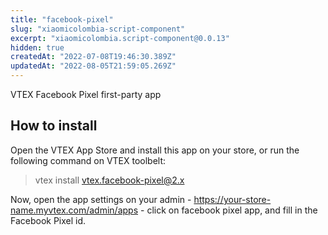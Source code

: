 ```yaml
---
title: "facebook-pixel"
slug: "xiaomicolombia-script-component"
excerpt: "xiaomicolombia.script-component@0.0.13"
hidden: true
createdAt: "2022-07-08T19:46:30.389Z"
updatedAt: "2022-08-05T21:59:05.269Z"
---
```

VTEX Facebook Pixel first-party app

## How to install

Open the VTEX App Store and install this app on your store, or run the following command on VTEX toolbelt:

> vtex install vtex.facebook-pixel@2.x

Now, open the app settings on your admin - https://your-store-name.myvtex.com/admin/apps - click on facebook pixel app, and fill in the Facebook Pixel id.
